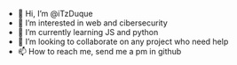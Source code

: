 - 👋 Hi, I’m @iTzDuque
- 👀 I’m interested in web and cibersecurity
- 🌱 I’m currently learning JS and python
- 💞️ I’m looking to collaborate on any project who need help
- 📫 How to reach me, send me a pm in github

<!---
iTzDuque/iTzDuque is a ✨ special ✨ repository because its `README.md` (this file) appears on your GitHub profile.
You can click the Preview link to take a look at your changes.
--->
